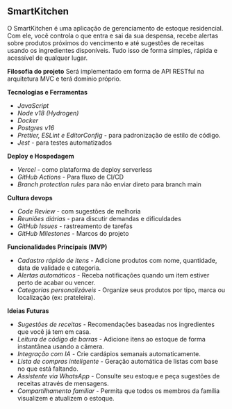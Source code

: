 ## SmartKitchen

O SmartKitchen é uma aplicação de gerenciamento de estoque residencial. Com ele, você controla o que entra e sai da sua despensa, recebe alertas sobre produtos próximos do vencimento e até sugestões de receitas usando os ingredientes disponíveis. Tudo isso de forma simples, rápida e acessível de qualquer lugar.

**Filosofia do projeto**
Será implementado em forma de API RESTful na arquitetura MVC e terá domínio próprio.

**Tecnologias e Ferramentas**

-   _JavaScript_
-   _Node v18 (Hydrogen)_
-   _Docker_
-   _Postgres v16_
-   _Prettier, ESLint e EditorConfig_ - para padronização de estilo de código.
-   _Jest_ - para testes automatizados

**Deploy e Hospedagem**

-   _Vercel_ - como plataforma de deploy serverless
-   _GitHub Actions_ - Para fluxo de CI/CD
-   _Branch protection rules_ para não enviar direto para branch main

**Cultura devops**

-   _Code Review_ - com sugestões de melhoria
-   _Reuniões diárias_ - para discutir demandas e dificuldades
-   _GitHub Issues_ - rastreamento de tarefas
-   _GitHub Milestones_ - Marcos do projeto

**Funcionalidades Principais (MVP)**

-   _Cadastro rápido de itens_ - Adicione produtos com nome, quantidade, data de validade e categoria.
-   _Alertas automáticos_ - Receba notificações quando um item estiver perto de acabar ou vencer.
-   _Categorias personalizáveis_ - Organize seus produtos por tipo, marca ou localização (ex: prateleira).

**Ideias Futuras**

-   _Sugestões de receitas_ - Recomendações baseadas nos ingredientes que você já tem em casa.
-   _Leitura de código de barras_ - Adicione itens ao estoque de forma instantânea usando a câmera.
-   _Integração com IA_ - Crie cardápios semanais automaticamente.
-   _Lista de compras inteligente_ - Geração automática de listas com base no que está faltando.
-   _Assistente via WhatsApp_ - Consulte seu estoque e peça sugestões de receitas através de mensagens.
-   _Compartilhamento familiar_ - Permita que todos os membros da família visualizem e atualizem o estoque.

